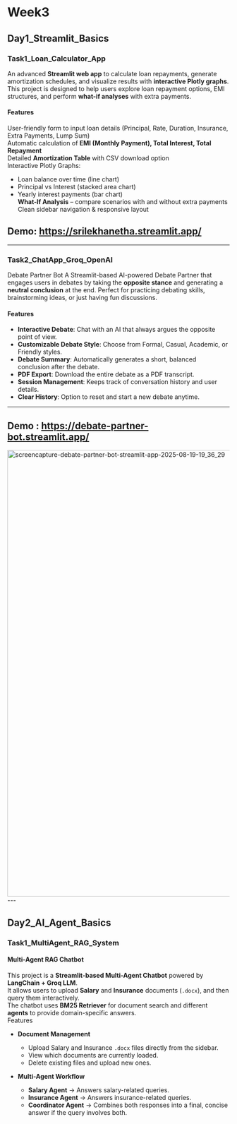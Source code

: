 # Week3
## Day1_Streamlit_Basics
### Task1_Loan_Calculator_App
An advanced **Streamlit web app** to calculate loan repayments, generate amortization schedules, and visualize results with **interactive Plotly graphs**.  
This project is designed to help users explore loan repayment options, EMI structures, and perform **what-if analyses** with extra payments.
#### Features
User-friendly form to input loan details (Principal, Rate, Duration, Insurance, Extra Payments, Lump Sum)  
Automatic calculation of **EMI (Monthly Payment), Total Interest, Total Repayment**  
Detailed **Amortization Table** with CSV download option  
Interactive Plotly Graphs:
- Loan balance over time (line chart)  
- Principal vs Interest (stacked area chart)  
- Yearly interest payments (bar chart)  
**What-If Analysis** – compare scenarios with and without extra payments  
Clean sidebar navigation & responsive layout
## Demo: https://srilekhanetha.streamlit.app/
---

### Task2_ChatApp_Groq_OpenAI
Debate Partner Bot
A Streamlit-based AI-powered Debate Partner that engages users in debates by taking the **opposite stance** and generating a **neutral conclusion** at the end. Perfect for practicing debating skills, brainstorming ideas, or just having fun discussions.
#### Features
- **Interactive Debate**: Chat with an AI that always argues the opposite point of view.
- **Customizable Debate Style**: Choose from Formal, Casual, Academic, or Friendly styles.
- **Debate Summary**: Automatically generates a short, balanced conclusion after the debate.
- **PDF Export**: Download the entire debate as a PDF transcript.
- **Session Management**: Keeps track of conversation history and user details.
- **Clear History**: Option to reset and start a new debate anytime.
---
## Demo : https://debate-partner-bot.streamlit.app/
<img width="1920" height="1012" alt="screencapture-debate-partner-bot-streamlit-app-2025-08-19-19_36_29" src="https://github.com/user-attachments/assets/3f0044a2-7761-4a25-90f5-4e86a4037f0d" />
---

## Day2_AI_Agent_Basics
### Task1_MultiAgent_RAG_System
#### Multi-Agent RAG Chatbot
This project is a **Streamlit-based Multi-Agent Chatbot** powered by **LangChain + Groq LLM**.  
It allows users to upload **Salary** and **Insurance** documents (`.docx`), and then query them interactively.  
The chatbot uses **BM25 Retriever** for document search and different **agents** to provide domain-specific answers.  
Features
- **Document Management**  
  - Upload Salary and Insurance `.docx` files directly from the sidebar.  
  - View which documents are currently loaded.  
  - Delete existing files and upload new ones.  

- **Multi-Agent Workflow**  
  - **Salary Agent** → Answers salary-related queries.  
  - **Insurance Agent** → Answers insurance-related queries.  
  - **Coordinator Agent** → Combines both responses into a final, concise answer if the query involves both.  
